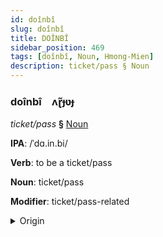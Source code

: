 ```yaml
---
id: doînbî
slug: doînbî
title: DOÎNBÎ
sidebar_position: 469
tags: [doînbî, Noun, Hmong-Mien]
description: ticket/pass § Noun
---
```


### doînbî&emsp;<span kind="abugida">ʌɽ̃ɟʋɟ</span>

*ticket/pass* **§** [Noun](../../tags/Noun)

**IPA**: /ˈdɑ.in.bi/

**Verb**: to be a ticket/pass

**Noun**: ticket/pass

**Modifier**: ticket/pass-related

<details>
    <summary>Origin</summary>
    Hmong daim pib /daĩ.pi/<br/>
    <em>Hmong-Mien Language Family</em>
</details>